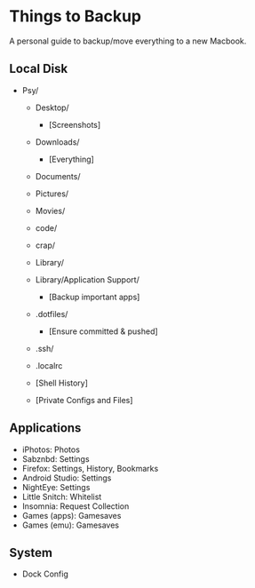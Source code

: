 Things to Backup
================

A personal guide to backup/move everything to a new Macbook.


## Local Disk

 - Psy/
   - Desktop/
     - [Screenshots]
   - Downloads/
     - [Everything]
   - Documents/
   - Pictures/
   - Movies/

   - code/
   - crap/

   - Library/
   - Library/Application Support/
     - [Backup important apps]

   - .dotfiles/
     - [Ensure committed & pushed]
   - .ssh/
   - .localrc
   - [Shell History]
   - [Private Configs and Files]


## Applications

 - iPhotos:         Photos
 - Sabznbd:         Settings
 - Firefox:         Settings, History, Bookmarks
 - Android Studio:  Settings
 - NightEye:        Settings
 - Little Snitch:   Whitelist
 - Insomnia:        Request Collection
 - Games (apps):    Gamesaves
 - Games (emu):     Gamesaves


## System

 - Dock Config
